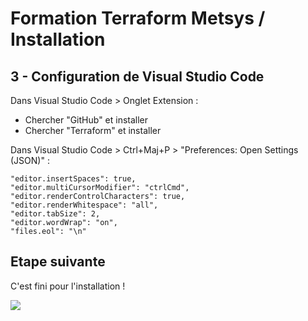 # Formation Terraform Metsys / Installation

  

## 3 - Configuration de Visual Studio Code

Dans Visual Studio Code > Onglet Extension :
 - Chercher "GitHub" et installer
 - Chercher "Terraform" et installer

Dans Visual Studio Code > Ctrl+Maj+P > "Preferences: Open Settings (JSON)" :

    "editor.insertSpaces": true,
    "editor.multiCursorModifier": "ctrlCmd",
    "editor.renderControlCharacters": true,
    "editor.renderWhitespace": "all",
    "editor.tabSize": 2,
    "editor.wordWrap": "on",
    "files.eol": "\n"

## Etape suivante
C'est fini pour l'installation !

![](https://media.giphy.com/media/3ohzdIuqJoo8QdKlnW/giphy.gif)
